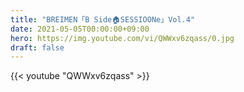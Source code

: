 ```yaml
---
title: "BREIMEN「B Side🏠SESSIOONe」Vol.4"
date: 2021-05-05T00:00:00+09:00
hero: https://img.youtube.com/vi/QWWxv6zqass/0.jpg
draft: false
---
```


{{< youtube "QWWxv6zqass" >}}
